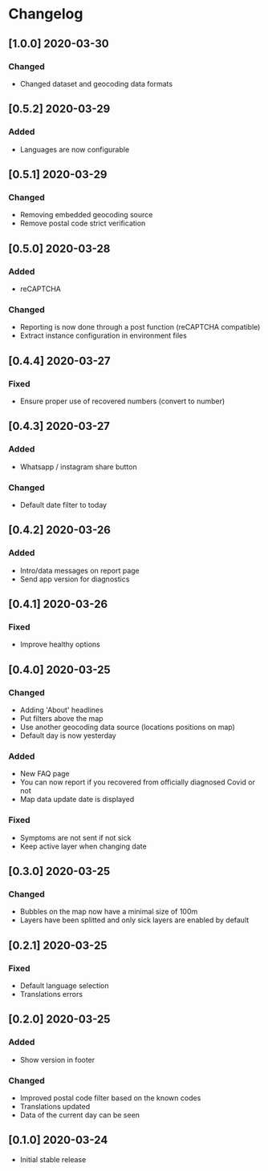 # Changelog

## [1.0.0] 2020-03-30

### Changed

- Changed dataset and geocoding data formats

## [0.5.2] 2020-03-29

### Added

- Languages are now configurable

## [0.5.1] 2020-03-29

### Changed

- Removing embedded geocoding source
- Remove postal code strict verification

## [0.5.0] 2020-03-28

### Added

- reCAPTCHA

### Changed

- Reporting is now done through a post function (reCAPTCHA compatible)
- Extract instance configuration in environment files

## [0.4.4] 2020-03-27

### Fixed

- Ensure proper use of recovered numbers (convert to number)

## [0.4.3] 2020-03-27

### Added

- Whatsapp / instagram share button

### Changed

- Default date filter to today

## [0.4.2] 2020-03-26

### Added

- Intro/data messages on report page
- Send app version for diagnostics

## [0.4.1] 2020-03-26

### Fixed

- Improve healthy options

## [0.4.0] 2020-03-25

### Changed

- Adding 'About' headlines
- Put filters above the map
- Use another geocoding data source (locations positions on map)
- Default day is now yesterday

### Added

- New FAQ page
- You can now report if you recovered from officially diagnosed Covid or not
- Map data update date is displayed

### Fixed

- Symptoms are not sent if not sick
- Keep active layer when changing date

## [0.3.0] 2020-03-25

### Changed

- Bubbles on the map now have a minimal size of 100m
- Layers have been splitted and only sick layers are enabled by default

## [0.2.1] 2020-03-25

### Fixed

- Default language selection
- Translations errors

## [0.2.0] 2020-03-25

### Added

- Show version in footer

### Changed

- Improved postal code filter based on the known codes
- Translations updated
- Data of the current day can be seen

## [0.1.0] 2020-03-24

- Initial stable release
